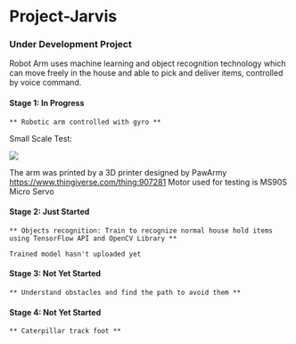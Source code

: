 # Project-Jarvis
### Under Development Project

Robot Arm uses machine learning and object recognition technology which can move freely in the house and able to pick and deliver items, controlled by voice command.


#### Stage 1: In Progress
    ** Robotic arm controlled with gyro **
Small Scale Test:

![](https://i.imgur.com/qOAmObO.gif)

The arm was printed by a 3D printer designed by PawArmy
https://www.thingiverse.com/thing:907281
Motor used for testing is MS90S Micro Servo
#### Stage 2: Just Started
    ** Objects recognition: Train to recognize normal house hold items using TensorFlow API and OpenCV Library **

    Trained model hasn't uploaded yet
#### Stage 3: Not Yet Started
    ** Understand obstacles and find the path to avoid them **
#### Stage 4: Not Yet Started
    ** Caterpillar track foot **
